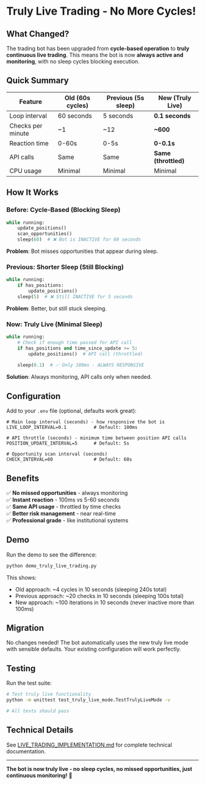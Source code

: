 # Truly Live Trading - No More Cycles!

## What Changed?

The trading bot has been upgraded from **cycle-based operation** to **truly continuous live trading**. This means the bot is now **always active and monitoring**, with no sleep cycles blocking execution.

## Quick Summary

| Feature | Old (60s cycles) | Previous (5s sleep) | New (Truly Live) |
|---------|-----------------|-------------------|------------------|
| Loop interval | 60 seconds | 5 seconds | **0.1 seconds** |
| Checks per minute | ~1 | ~12 | **~600** |
| Reaction time | 0-60s | 0-5s | **0-0.1s** |
| API calls | Same | Same | **Same (throttled)** |
| CPU usage | Minimal | Minimal | Minimal |

## How It Works

### Before: Cycle-Based (Blocking Sleep)
```python
while running:
    update_positions()
    scan_opportunities()
    sleep(60)  # ❌ Bot is INACTIVE for 60 seconds
```

**Problem**: Bot misses opportunities that appear during sleep.

### Previous: Shorter Sleep (Still Blocking)
```python
while running:
    if has_positions:
        update_positions()
    sleep(5)  # ❌ Still INACTIVE for 5 seconds
```

**Problem**: Better, but still stuck sleeping.

### Now: Truly Live (Minimal Sleep)
```python
while running:
    # Check if enough time passed for API call
    if has_positions and time_since_update >= 5:
        update_positions()  # API call (throttled)
    
    sleep(0.1)  # ✅ Only 100ms - ALWAYS RESPONSIVE
```

**Solution**: Always monitoring, API calls only when needed.

## Configuration

Add to your `.env` file (optional, defaults work great):

```env
# Main loop interval (seconds) - how responsive the bot is
LIVE_LOOP_INTERVAL=0.1          # Default: 100ms

# API throttle (seconds) - minimum time between position API calls
POSITION_UPDATE_INTERVAL=5      # Default: 5s

# Opportunity scan interval (seconds)
CHECK_INTERVAL=60               # Default: 60s
```

## Benefits

✅ **No missed opportunities** - always monitoring  
✅ **Instant reaction** - 100ms vs 5-60 seconds  
✅ **Same API usage** - throttled by time checks  
✅ **Better risk management** - near real-time  
✅ **Professional grade** - like institutional systems  

## Demo

Run the demo to see the difference:

```bash
python demo_truly_live_trading.py
```

This shows:
- Old approach: ~4 cycles in 10 seconds (sleeping 240s total)
- Previous approach: ~20 checks in 10 seconds (sleeping 100s total)
- New approach: ~100 iterations in 10 seconds (never inactive more than 100ms)

## Migration

No changes needed! The bot automatically uses the new truly live mode with sensible defaults. Your existing configuration will work perfectly.

## Testing

Run the test suite:

```bash
# Test truly live functionality
python -m unittest test_truly_live_mode.TestTrulyLiveMode -v

# All tests should pass
```

## Technical Details

See [LIVE_TRADING_IMPLEMENTATION.md](LIVE_TRADING_IMPLEMENTATION.md) for complete technical documentation.

---

**The bot is now truly live - no sleep cycles, no missed opportunities, just continuous monitoring!** 🚀
